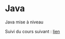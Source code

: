 # Java
Java mise à niveau

Suivi du cours suivant : [lien]([https://vypnico974.github.io/react-modal-by-vyplasiln/](https://openclassrooms.com/fr/courses/2434016-developpez-des-sites-web-avec-java-ee)https://openclassrooms.com/fr/courses/2434016-developpez-des-sites-web-avec-java-ee)
